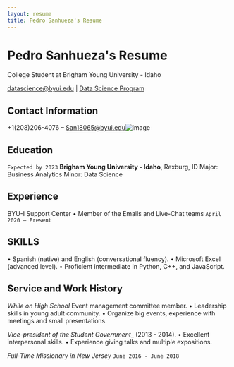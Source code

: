 ```yaml
---
layout: resume
title: Pedro Sanhueza's Resume
---
```

# Pedro Sanhueza's Resume
College Student at Brigham Young University - Idaho

<div id="webaddress">
<a href="datascience@byui.edu">datascience@byui.edu</a>
| <a href="https://byuidatascience.github.io/development.html">Data Science Program</a>
</div>

<!-- https://www.monique.tech/the-art-of-markdown -->

## Contact Information

+1(208)206-4076 – San18065@byui.edu![image](https://user-images.githubusercontent.com/81782049/113523569-2a1aa180-9576-11eb-853e-17a0ad15f692.png)

## Education

`Expected by 2023`
__Brigham Young University - Idaho__, Rexburg, ID
Major: Business Analytics
Minor: Data Science

## Experience

BYU-I Support Center
•	Member of the Emails and Live-Chat teams				         `April 2020 – Present`

## SKILLS
 
•	Spanish (native) and English (conversational fluency).
•	Microsoft Excel (advanced level).
•	Proficient intermediate in Python, C++, and JavaScript.

## Service and Work History
 
_While on High School_
Event management committee member.
•	Leadership skills in young adult community.
•	Organize big events, experience with meetings and small presentations.

_Vice-president of the Student Government__ (2013 - 2014).
•	Excellent interpersonal skills.
•	Experience giving talks and multiple expositions.

_Full-Time Missionary in New Jersey_                         `June 2016 - June 2018`

<!-- ### Footer

Last updated: April 2021 -->


